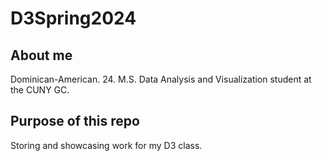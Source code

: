 # D3Spring2024

## About me

Dominican-American. 24. M.S. Data Analysis and Visualization student at the CUNY GC.

## Purpose of this repo

Storing and showcasing work for my D3 class.

